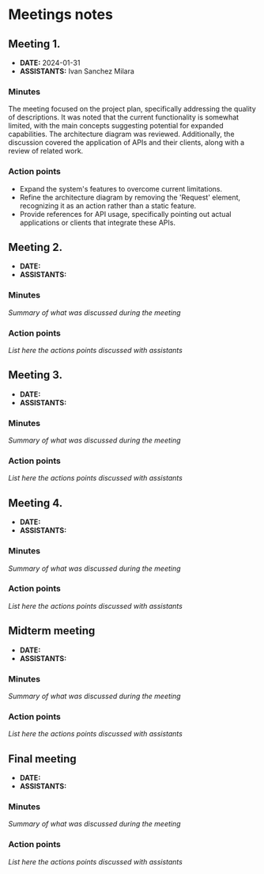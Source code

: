 # Meetings notes

## Meeting 1.
* **DATE:** 2024-01-31
* **ASSISTANTS:** Ivan Sanchez Milara

### Minutes

The meeting focused on the project plan, specifically addressing the quality of descriptions. It was noted that the current functionality is somewhat limited, with the main concepts suggesting potential for expanded capabilities. The architecture diagram was reviewed.
Additionally, the discussion covered the application of APIs and their clients, along with a review of related work.

### Action points

* Expand the system's features to overcome current limitations.
* Refine the architecture diagram by removing the 'Request' element, recognizing it as an action rather than a static feature.
* Provide references for API usage, specifically pointing out actual applications or clients that integrate these APIs.


## Meeting 2.
* **DATE:**
* **ASSISTANTS:**

### Minutes
*Summary of what was discussed during the meeting*

### Action points
*List here the actions points discussed with assistants*




## Meeting 3.
* **DATE:**
* **ASSISTANTS:**

### Minutes
*Summary of what was discussed during the meeting*

### Action points
*List here the actions points discussed with assistants*




## Meeting 4.
* **DATE:**
* **ASSISTANTS:**

### Minutes
*Summary of what was discussed during the meeting*

### Action points
*List here the actions points discussed with assistants*




## Midterm meeting
* **DATE:**
* **ASSISTANTS:**

### Minutes
*Summary of what was discussed during the meeting*

### Action points
*List here the actions points discussed with assistants*




## Final meeting
* **DATE:**
* **ASSISTANTS:**

### Minutes
*Summary of what was discussed during the meeting*

### Action points
*List here the actions points discussed with assistants*




